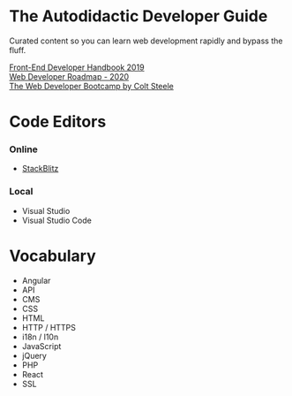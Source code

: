 # The Autodidactic Developer Guide
Curated content so you can learn web development rapidly and bypass the fluff.

[Front-End Developer Handbook 2019](https://frontendmasters.com/books/front-end-handbook/2019)  
[Web Developer Roadmap - 2020](https://github.com/kamranahmedse/developer-roadmap)  
[The Web Developer Bootcamp by Colt Steele](https://www.udemy.com/course/the-web-developer-bootcamp/?LSNPUBID=EXclnL5BfX4&ranEAID=EXclnL5BfX4&ranMID=39197&ranSiteID=EXclnL5BfX4-Mq7kt4ozdsMWiJ7Iwsaemw&utm_medium=udemyads&utm_source=aff-campaign)

# Code Editors
### Online
 - [StackBlitz](https://stackblitz.com/)

### Local
 - Visual Studio
 - Visual Studio Code

# Vocabulary
 - Angular
 - API
 - CMS
 - CSS
 - HTML
 - HTTP / HTTPS
 - i18n / l10n
 - JavaScript
 - jQuery
 - PHP
 - React
 - SSL